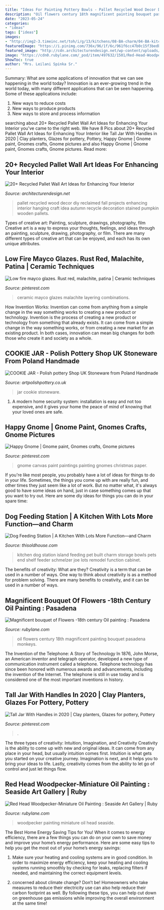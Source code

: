 ```yaml
---
title: "Ideas For Painting Pottery Bowls - Pallet Recycled Wood Decor Diy Reclaimed Fall Projects Enhancing Interior Hanging Craft Idea Autumn Recycle Decoration Stained Pumpkin Wooden Pallets"
description: "Oil flowers century 18th magnificent painting bouquet pasadena monkeys"
date: "2023-05-24"
categories:
- "ideas"
tags: ["ideas"]
images:
- "http://img2-3.timeinc.net/toh/i/g/13/kitchens/08-BA-charm/04-BA-kitchen-charm.jpg"
featuredImage: "https://i.pinimg.com/736x/96/1f/6c/961f6cc47b0c15f3bedb359318b2d134.jpg"
featured_image: "http://cdn.architecturendesign.net/wp-content/uploads/2015/06/AD-Pallet-Wall-Art-14.jpg"
image: "https://cdn0.rubylane.com/_pod/item/497632/1501/Red-Head-Woodpecker-Miniature-Oil-Painting-full-2o-2048-45-f.jpg"
ShowToc: true
author: "Mrs. Leilani Spinka Sr."
---
```



Summary: What are some applications of innovation that we can see happening in the world today?
Innovation is an ever-growing trend in the world today, with many different applications that can be seen happening. Some of these applications include: 
1. New ways to reduce costs 
2. New ways to produce products 
3. New ways to store and process information 

	

		
searching about 20+ Recycled Pallet Wall Art Ideas for Enhancing Your Interior you've came to the right web. We have 8 Pics about 20+ Recycled Pallet Wall Art Ideas for Enhancing Your Interior like Tall Jar With Handles in 2020 | Clay planters, Glazes for pottery, Pottery, Happy Gnome | Gnome paint, Gnomes crafts, Gnome pictures and also Happy Gnome | Gnome paint, Gnomes crafts, Gnome pictures. Read more:
		
    
## 20+ Recycled Pallet Wall Art Ideas For Enhancing Your Interior

<img loading=lazy src="http://cdn.architecturendesign.net/wp-content/uploads/2015/06/AD-Pallet-Wall-Art-14.jpg" onerror="this.onerror=null;this.src='https://tse1.mm.bing.net/th?id=OIP.ZEvAOThnjVQaw_KjwxcIxgHaJ4&amp;pid=15.1';" alt="20+ Recycled Pallet Wall Art Ideas for Enhancing Your Interior">

_Source: architecturendesign.net_

>pallet recycled wood decor diy reclaimed fall projects enhancing interior hanging craft idea autumn recycle decoration stained pumpkin wooden pallets. 

	

Types of creative art: Painting, sculpture, drawings, photography, film
Creative art is a way to express your thoughts, feelings, and ideas through an painting, sculpture, drawing, photography, or film. There are many different types of creative art that can be enjoyed, and each has its own unique attributes.

    
## Low Fire Mayco Glazes. Rust Red, Malachite, Patina | Ceramic Techniques

<img loading=lazy src="https://i.pinimg.com/736x/da/63/f7/da63f7873903f0898a883ecf8104e35a--handmade-pottery-rust.jpg" onerror="this.onerror=null;this.src='https://tse2.mm.bing.net/th?id=OIP.JgRUPrCTttlpryQTDHCSUQHaHa&amp;pid=15.1';" alt="Low fire mayco glazes. Rust red, malachite, patina | Ceramic techniques">

_Source: pinterest.com_

>ceramic mayco glazes malachite layering combinations. 

	

How Invention Works: Invention can come from anything from a simple change in the way something works to creating a new product or technology.
Invention is the process of creating a new product or technology from something that already exists. It can come from a simple change in the way something works, or from creating a new market for an existing product. In both cases, innovation can mean big changes for both those who create it and society as a whole.

    
## COOKIE JAR - Polish Pottery Shop UK Stoneware From Poland Handmade

<img loading=lazy src="http://www.artpolishpottery.co.uk/1097-thickbox_default/cookie-jar.jpg" onerror="this.onerror=null;this.src='https://tse3.mm.bing.net/th?id=OIP.j2soqptphGbpGC0lz6RCqQHaHa&amp;pid=15.1';" alt="COOKIE JAR - Polish pottery Shop UK Stoneware from Poland Handmade">

_Source: artpolishpottery.co.uk_

>jar cookie stoneware. 

	

1. A modern home security system: installation is easy and not too expensive, and it gives your home the peace of mind of knowing that your loved ones are safe. 

    
## Happy Gnome | Gnome Paint, Gnomes Crafts, Gnome Pictures

<img loading=lazy src="https://i.pinimg.com/736x/96/1f/6c/961f6cc47b0c15f3bedb359318b2d134.jpg" onerror="this.onerror=null;this.src='https://tse2.mm.bing.net/th?id=OIP.CUUjC4y5P7hFQFGEgKw6SgHaJ4&amp;pid=15.1';" alt="Happy Gnome | Gnome paint, Gnomes crafts, Gnome pictures">

_Source: pinterest.com_

>gnome canvas paint paintings painting gnomes christmas paper. 

	

If you're like most people, you probably have a lot of ideas for things to do in your life. Sometimes, the things you come up with are really fun, and other times they just seem like a lot of work. But no matter what, it's always good to have some ideas on hand, just in case something comes up that you want to try out. Here are some diy ideas for things you can do in your spare time: 

    
## Dog Feeding Station | A Kitchen With Lots More Function—and Charm

<img loading=lazy src="http://img2-3.timeinc.net/toh/i/g/13/kitchens/08-BA-charm/04-BA-kitchen-charm.jpg" onerror="this.onerror=null;this.src='https://tse3.mm.bing.net/th?id=OIP.jXR0aRmjGN0ZyCt0CSnvswHaLH&amp;pid=15.1';" alt="Dog Feeding Station | A Kitchen With Lots More Function—and Charm">

_Source: thisoldhouse.com_

>kitchen dog station island feeding pet built charm storage bowls pets end shelf feeder schmelzer joe lots remodel function cabinet. 

	

The benefits of creativity: What are they?
Creativity is a term that can be used in a number of ways. One way to think about creativity is as a method for problem solving. There are many benefits to creativity, and it can be used in a number of ways.

    
## Magnificent Bouquet Of Flowers -18th Century Oil Painting : Pasadena

<img loading=lazy src="https://cdn0.rubylane.com/_pod/item/1343337/FL0000398/Magnificent-bouquet-Flowers-18th-century-Oil-full-5o-2048-524-f.jpg" onerror="this.onerror=null;this.src='https://tse3.mm.bing.net/th?id=OIP.Pj9_VCpT58QDmMcCw_9wzAHaLH&amp;pid=15.1';" alt="Magnificent bouquet of Flowers -18th century Oil painting : Pasadena">

_Source: rubylane.com_

>oil flowers century 18th magnificent painting bouquet pasadena monkeys. 

	

The Invention of the Telephone: A Story of Technology
In 1876, John Morse, an American inventor and telegraph operator, developed a new type of communication instrument called a telephone. Telephone technology has since been honored with numerous awards and advancements, including the invention of the Internet. The telephone is still in use today and is considered one of the most important inventions in history.

    
## Tall Jar With Handles In 2020 | Clay Planters, Glazes For Pottery, Pottery

<img loading=lazy src="https://i.pinimg.com/736x/10/40/2c/10402cea5f37c2f076cfcbe31433527d.jpg" onerror="this.onerror=null;this.src='https://tse3.mm.bing.net/th?id=OIP.sbzR7NhU7XZd2BxOTWkBvgHaKH&amp;pid=15.1';" alt="Tall Jar With Handles in 2020 | Clay planters, Glazes for pottery, Pottery">

_Source: pinterest.com_

>. 

	

The three types of creativity: Intuition, Imagination, and Creativity
Creativity is the ability to come up with new and original ideas. It can come from any place in your head, but usually intuition comes first. Intuition is what gets you started on your creative journey. Imagination is next, and it helps you to bring your ideas to life. Lastly, creativity comes from the ability to let go of control and just let things flow.

    
## Red Head Woodpecker-Miniature Oil Painting : Seaside Art Gallery | Ruby

<img loading=lazy src="https://cdn0.rubylane.com/_pod/item/497632/1501/Red-Head-Woodpecker-Miniature-Oil-Painting-full-2o-2048-45-f.jpg" onerror="this.onerror=null;this.src='https://tse1.mm.bing.net/th?id=OIP.Djn3Vw8qhZoiUwmZbhZb6AHaRH&amp;pid=15.1';" alt="Red Head Woodpecker-Miniature Oil Painting : Seaside Art Gallery | Ruby">

_Source: rubylane.com_

>woodpecker painting miniature oil head seaside. 

	

The Best Home Energy Saving Tips for You!
When it comes to energy efficiency, there are a few things you can do on your own to save money and improve your home’s energy performance. Here are some easy tips to help you get the most out of your home’s energy savings:
1. Make sure your heating and cooling systems are in good condition. In order to maximize energy efficiency, keep your heating and cooling systems running smoothly by checking for leaks, replacing filters if needed, and maintaining the correct equipment levels.

2. concerned about climate change? Don’t be! Homeowners who take measures to reduce their electricity use can also help reduce their carbon footprint as well. By following these tips, you can help cut down on greenhouse gas emissions while improving the overall environment at the same time!

